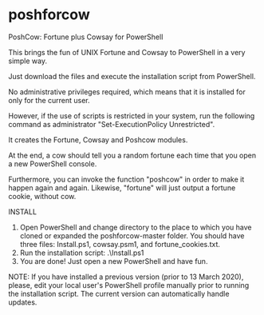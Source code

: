# poshforcow

PoshCow: Fortune plus Cowsay for PowerShell

This brings the fun of UNIX Fortune and Cowsay to PowerShell in a very simple way.

Just download the files and execute the installation script from PowerShell.

No administrative privileges required, which means that it is installed for only for the current user.

However, if the use of scripts is restricted in your system, run the following command as administrator "Set-ExecutionPolicy Unrestricted".

It creates the Fortune, Cowsay and Poshcow modules.

At the end, a cow should tell you a random fortune each time that you open a new PowerShell console.

Furthermore, you can invoke the function "poshcow" in order to make it happen again and again. Likewise, "fortune" will just output a fortune cookie, without cow. 

INSTALL

1. Open PowerShell and change directory to the place to which you have cloned or expanded the poshforcow-master folder. You should have three files: Install.ps1, cowsay.psm1, and fortune_cookies.txt.
2. Run the installation script:
   .\Install.ps1
3. You are done! Just open a new PowerShell and have fun. 

NOTE: If you have installed a previous version (prior to 13 March 2020), please, edit your local user's PowerShell profile manually prior to running the installation script. The current version can automatically handle updates. 
